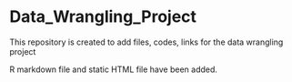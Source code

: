 # Data_Wrangling_Project

This repository is created to add files, codes, links for the data wrangling project

R markdown file and static HTML file have been added. 
